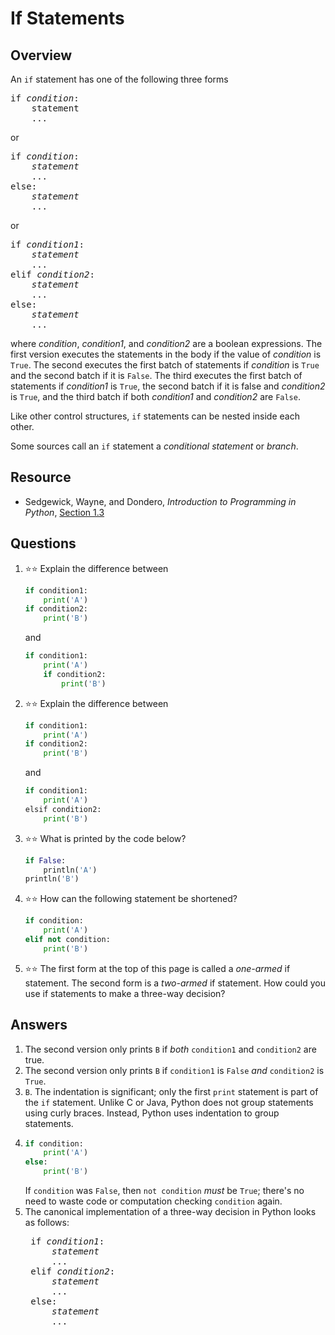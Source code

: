 # If Statements
## Overview
An `if` statement has one of the following three forms
<pre>
if <em>condition</em>:
    statement
    ...
</pre>
or
<pre>
if <em>condition</em>:
    <em>statement</em>
    ...
else:
    <em>statement</em>
    ...
</pre>
or
<pre>
if <em>condition1</em>:
    <em>statement</em>
    ...
elif <em>condition2</em>:
    <em>statement</em>
    ...
else:
    <em>statement</em>
    ...
</pre>
where *condition*, *condition1*, and *condition2* are a boolean expressions. The first version executes the statements in the body if the value of *condition* is `True`. The second executes the first batch of statements if *condition* is `True` and the second batch if it is `False`. The third executes the first batch of statements if *condition1* is `True`, the second batch if it is false and *condition2* is `True`, and the third batch if both *condition1* and *condition2* are `False`.

Like other control structures, `if` statements can be nested inside each other.

Some sources call an `if` statement a *conditional statement* or *branch*.

## Resource
- Sedgewick, Wayne, and Dondero, *Introduction to Programming in Python*, [Section 1.3](https://introcs.cs.princeton.edu/python/13flow/)

## Questions
1. :star::star: Explain the difference between
    ```python
    if condition1:
        print('A')
    if condition2:
        print('B')
    ```
    and
    ```python
    if condition1:
        print('A')
        if condition2:
            print('B')
    ```
1. :star::star: Explain the difference between
    ```python
    if condition1:
        print('A')
    if condition2:
        print('B')
    ```
    and
    ```python
    if condition1:
        print('A')
    elsif condition2:
        print('B')
    ```
1. :star::star: What is printed by the code below?
    ```python
    if False:
        println('A')
    println('B')
    ```
1. :star::star: How can the following statement be shortened?
    ```python
    if condition:
        print('A')
    elif not condition:
        print('B')
    ```
1. :star::star: The first form at the top of this page is called a *one-armed* if statement. The second form is a *two-armed* if statement. How could you use if statements to make a three-way decision? 

## Answers
1. The second version only prints `B` if *both* `condition1` and `condition2` are true.
1. The second version only prints `B` if `condition1` is `False` *and* `condition2` is `True`.
1. `B`. The indentation is significant; only the first `print` statement is part of the `if` statement. Unlike C or Java, Python does not group statements using curly braces. Instead, Python uses indentation to group statements.
1.
    ```python
    if condition:
        print('A')
    else:
        print('B')
    ```
    If `condition` was `False`, then `not condition` *must* be `True`; there's no need to waste code or computation checking `condition` again.
1. The canonical implementation of a three-way decision in Python looks as follows:
    <pre>
    if <em>condition1</em>:
        <em>statement</em>
        ...
    elif <em>condition2</em>:
        <em>statement</em>
        ...
    else:
        <em>statement</em>
        ...</pre>
